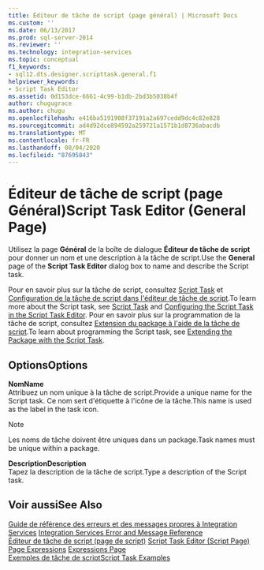 ```yaml
---
title: Éditeur de tâche de script (page général) | Microsoft Docs
ms.custom: ''
ms.date: 06/13/2017
ms.prod: sql-server-2014
ms.reviewer: ''
ms.technology: integration-services
ms.topic: conceptual
f1_keywords:
- sql12.dts.designer.scripttask.general.f1
helpviewer_keywords:
- Script Task Editor
ms.assetid: 0d153dce-6661-4c99-b1db-2bd3b5038b4f
author: chugugrace
ms.author: chugu
ms.openlocfilehash: e416ba5191908f37191a2a697cedd9dc4c82e828
ms.sourcegitcommit: ad4d92dce894592a259721a1571b1d8736abacdb
ms.translationtype: MT
ms.contentlocale: fr-FR
ms.lasthandoff: 08/04/2020
ms.locfileid: "87695843"
---
```

# <a name="script-task-editor-general-page"></a><span data-ttu-id="0f93e-102">Éditeur de tâche de script (page Général)</span><span class="sxs-lookup"><span data-stu-id="0f93e-102">Script Task Editor (General Page)</span></span>
  <span data-ttu-id="0f93e-103">Utilisez la page **Général** de la boîte de dialogue **Éditeur de tâche de script** pour donner un nom et une description à la tâche de script.</span><span class="sxs-lookup"><span data-stu-id="0f93e-103">Use the **General** page of the **Script Task Editor** dialog box to name and describe the Script task.</span></span>  
  
 <span data-ttu-id="0f93e-104">Pour en savoir plus sur la tâche de script, consultez [Script Task](control-flow/script-task.md) et [Configuration de la tâche de script dans l'éditeur de tâche de script](extending-packages-scripting/task/configuring-the-script-task-in-the-script-task-editor.md).</span><span class="sxs-lookup"><span data-stu-id="0f93e-104">To learn more about the Script task, see [Script Task](control-flow/script-task.md) and [Configuring the Script Task in the Script Task Editor](extending-packages-scripting/task/configuring-the-script-task-in-the-script-task-editor.md).</span></span> <span data-ttu-id="0f93e-105">Pour en savoir plus sur la programmation de la tâche de script, consultez [Extension du package à l'aide de la tâche de script](extending-packages-scripting/task/extending-the-package-with-the-script-task.md).</span><span class="sxs-lookup"><span data-stu-id="0f93e-105">To learn about programming the Script task, see [Extending the Package with the Script Task](extending-packages-scripting/task/extending-the-package-with-the-script-task.md).</span></span>  
  
## <a name="options"></a><span data-ttu-id="0f93e-106">Options</span><span class="sxs-lookup"><span data-stu-id="0f93e-106">Options</span></span>  
 <span data-ttu-id="0f93e-107">**Nom**</span><span class="sxs-lookup"><span data-stu-id="0f93e-107">**Name**</span></span>  
 <span data-ttu-id="0f93e-108">Attribuez un nom unique à la tâche de script.</span><span class="sxs-lookup"><span data-stu-id="0f93e-108">Provide a unique name for the Script task.</span></span> <span data-ttu-id="0f93e-109">Ce nom sert d'étiquette à l'icône de la tâche.</span><span class="sxs-lookup"><span data-stu-id="0f93e-109">This name is used as the label in the task icon.</span></span>  
  
> [!NOTE]  
>  <span data-ttu-id="0f93e-110">Les noms de tâche doivent être uniques dans un package.</span><span class="sxs-lookup"><span data-stu-id="0f93e-110">Task names must be unique within a package.</span></span>  
  
 <span data-ttu-id="0f93e-111">**Description**</span><span class="sxs-lookup"><span data-stu-id="0f93e-111">**Description**</span></span>  
 <span data-ttu-id="0f93e-112">Tapez la description de la tâche de script.</span><span class="sxs-lookup"><span data-stu-id="0f93e-112">Type a description of the Script task.</span></span>  
  
## <a name="see-also"></a><span data-ttu-id="0f93e-113">Voir aussi</span><span class="sxs-lookup"><span data-stu-id="0f93e-113">See Also</span></span>  
 <span data-ttu-id="0f93e-114">[Guide de référence des erreurs et des messages propres à Integration Services](../../2014/integration-services/integration-services-error-and-message-reference.md) </span><span class="sxs-lookup"><span data-stu-id="0f93e-114">[Integration Services Error and Message Reference](../../2014/integration-services/integration-services-error-and-message-reference.md) </span></span>  
 <span data-ttu-id="0f93e-115">[Éditeur de tâche de script &#40;page de script&#41;](../../2014/integration-services/script-task-editor-script-page.md) </span><span class="sxs-lookup"><span data-stu-id="0f93e-115">[Script Task Editor &#40;Script Page&#41;](../../2014/integration-services/script-task-editor-script-page.md) </span></span>  
 <span data-ttu-id="0f93e-116">[Page Expressions](expressions/expressions-page.md) </span><span class="sxs-lookup"><span data-stu-id="0f93e-116">[Expressions Page](expressions/expressions-page.md) </span></span>  
 [<span data-ttu-id="0f93e-117">Exemples de tâche de script</span><span class="sxs-lookup"><span data-stu-id="0f93e-117">Script Task Examples</span></span>](extending-packages-scripting-task-examples/script-task-examples.md)  
  
  
